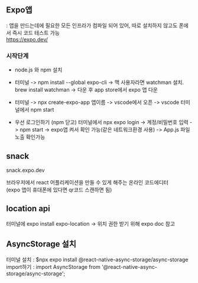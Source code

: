 ## Expo앱

: 앱을 만드는데에 필요한 모든 인프라가 컴파일 되어 있어, 따로 설치하지 않고도 폰에서 즉시 코드 테스트 가능 
<br>https://expo.dev/

### 시작단계

- node.js 와 npm 설치

- 터미널 -> npm install --global expo-cli -> 맥 사용자라면 watchman 설치. brew install watchman -> 다운 후 app store에서 expo 앱 다운

- 터미널 -> npx create-expo-app 앱이름 -> vscode에서 오픈 -> vscode 터미널에서 npm start
  
- 우선 로그인하기 (npm 닫고) 터미널에서 npx expo login -> 계정/비밀번호 입력 -> npm start -> expo앱 켜서 확인 가능(같은 네트워크환경 사용) -> App.js 파일 노출 확인가능

## snack

snack.expo.dev 

브라우저에서 react 어플리케이션을 만들 수 있게 해주는 온라인 코드에디터 <br>
(expo 앱이 휴대폰에 있다면 qr코드 스캔하면 됨)

## location api

터미널에 expo install expo-location -> 위치 권한 받기 위해 expo doc 참고

## AsyncStorage 설치
터미널 설치 : $npx expo install @react-native-async-storage/async-storage
<br>
import하기 : import AsyncStorage from '@react-native-async-storage/async-storage';